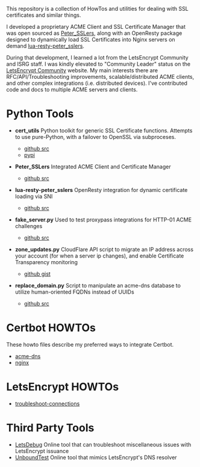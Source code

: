 This repository is a collection of HowTos and utilities for dealing with SSL certificates and similar things.

I developed a proprietary ACME Client and SSL Certificate Manager that was open sourced as [Peter_SSLers](https://github.com/aptise/peter_sslers), along with an OpenResty package designed to dynamically load SSL Certificates into Nginx servers on demand [lua-resty-peter_sslers](https://github.com/aptise/lua-resty-peter_sslers).

During that development, I learned a lot from the LetsEncrypt Community and ISRG staff.  I was kindly elevated to "Community Leader" status on the [LetsEncrypt Community](https://community.letsencrypt.org/u/jvanasco/summary) website.  My main interests there are RFC/API/Troubleshooting improvements, scalable/distributed ACME clients, and other complex integrations (i.e. distributed devices).  I've contributed code and docs to multiple ACME servers and clients.

# Python Tools

* **cert_utils** Python toolkit for generic SSL Certificate functions. Attempts to use pure-Python, with a failover to OpenSSL via subproceses.
  * [github src](https://github.com/aptise/cert_utils)
  * [pypi](https://pypi.org/project/cert-utils/)

* **Peter_SSLers** Integrated ACME Client and Certificate Manager
  * [github src](https://github.com/aptise/peter_sslers)

* **lua-resty-peter_sslers** OpenResty integration for dynamic certificate loading via SNI
  * [github src](https://github.com/aptise/lua-resty-peter_sslers)


* **fake_server.py** Used to test proxypass integrations for HTTP-01 ACME challenges
  * [github src](https://github.com/aptise/peter_sslers/blob/main/tools/fake_server.py)

* **zone_updates.py** CloudFlare API script to migrate an IP address across your account (for when a server ip changes), and enable Certificate Transparency monitoring
  * [github gist](https://gist.github.com/jvanasco/5b459923d887ec8dfde51a0d529a2242)
  

* **replace_domain.py** Script to manipulate an acme-dns database to utilize human-oriented FQDNs instead of UUIDs
  * [github src](https://github.com/aptise/peter_sslers/blob/main/tools/replace_domain.py)

# Certbot HOWTOs

These howto files describe my preferred ways to integrate Certbot.

* [acme-dns](certbot--acme-dns.md)
* [nginx](certbot--nginx.md)

# LetsEncrypt HOWTOs

* [troubleshoot-connections](letsencrypt--troubleshoot-connections.md)


# Third Party Tools

* [LetsDebug](https://letsdebug.net/) Online tool that can troubleshoot miscellaneous issues with LetsEncrypt issuance
* [UnboundTest](https://unboundtest.com/) Online tool that mimics LetsEncrypt's DNS resolver








